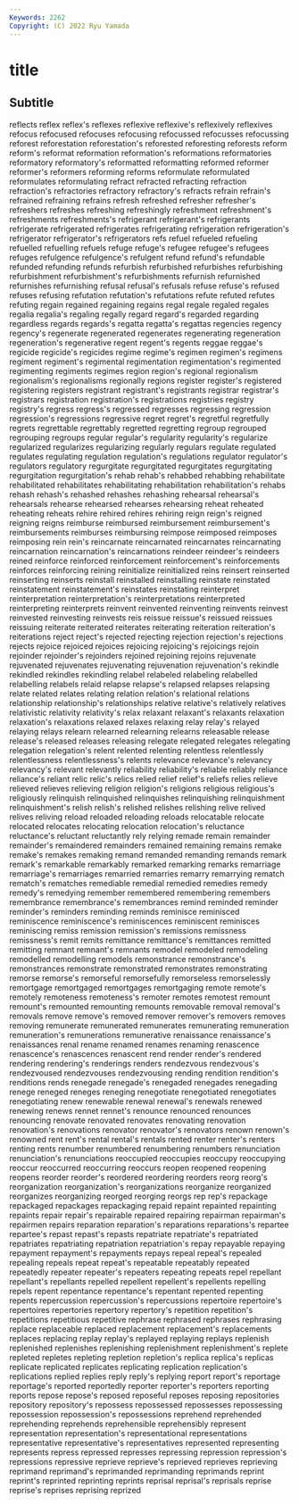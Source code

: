 ```yaml
---
Keywords: 2262
Copyright: (C) 2022 Ryu Yamada
---
```



# title

## Subtitle
reflects reflex
reflex's reflexes reflexive reflexive's reflexively reflexives refocus refocused refocuses refocusing
refocussed refocusses refocussing reforest reforestation reforestation's reforested reforesting reforests reform
reform's reformat reformation reformation's reformations reformatories reformatory reformatory's reformatted reformatting
reformed reformer reformer's reformers reforming reforms reformulate reformulated reformulates reformulating
refract refracted refracting refraction refraction's refractories refractory refractory's refracts refrain
refrain's refrained refraining refrains refresh refreshed refresher refresher's refreshers refreshes
refreshing refreshingly refreshment refreshment's refreshments refreshments's refrigerant refrigerant's refrigerants refrigerate
refrigerated refrigerates refrigerating refrigeration refrigeration's refrigerator refrigerator's refrigerators refs refuel
refueled refueling refuelled refuelling refuels refuge refuge's refugee refugee's refugees
refuges refulgence refulgence's refulgent refund refund's refundable refunded refunding refunds
refurbish refurbished refurbishes refurbishing refurbishment refurbishment's refurbishments refurnish refurnished refurnishes
refurnishing refusal refusal's refusals refuse refuse's refused refuses refusing refutation
refutation's refutations refute refuted refutes refuting regain regained regaining regains
regal regale regaled regales regalia regalia's regaling regally regard regard's
regarded regarding regardless regards regards's regatta regatta's regattas regencies regency
regency's regenerate regenerated regenerates regenerating regeneration regeneration's regenerative regent regent's
regents reggae reggae's regicide regicide's regicides regime regime's regimen regimen's
regimens regiment regiment's regimental regimentation regimentation's regimented regimenting regiments regimes
region region's regional regionalism regionalism's regionalisms regionally regions register register's
registered registering registers registrant registrant's registrants registrar registrar's registrars registration
registration's registrations registries registry registry's regress regress's regressed regresses regressing
regression regression's regressions regressive regret regret's regretful regretfully regrets regrettable
regrettably regretted regretting regroup regrouped regrouping regroups regular regular's regularity
regularity's regularize regularized regularizes regularizing regularly regulars regulate regulated regulates
regulating regulation regulation's regulations regulator regulator's regulators regulatory regurgitate regurgitated
regurgitates regurgitating regurgitation regurgitation's rehab rehab's rehabbed rehabbing rehabilitate rehabilitated
rehabilitates rehabilitating rehabilitation rehabilitation's rehabs rehash rehash's rehashed rehashes rehashing
rehearsal rehearsal's rehearsals rehearse rehearsed rehearses rehearsing reheat reheated reheating
reheats rehire rehired rehires rehiring reign reign's reigned reigning reigns
reimburse reimbursed reimbursement reimbursement's reimbursements reimburses reimbursing reimpose reimposed reimposes
reimposing rein rein's reincarnate reincarnated reincarnates reincarnating reincarnation reincarnation's reincarnations
reindeer reindeer's reindeers reined reinforce reinforced reinforcement reinforcement's reinforcements reinforces
reinforcing reining reinitialize reinitialized reins reinsert reinserted reinserting reinserts reinstall
reinstalled reinstalling reinstate reinstated reinstatement reinstatement's reinstates reinstating reinterpret reinterpretation
reinterpretation's reinterpretations reinterpreted reinterpreting reinterprets reinvent reinvented reinventing reinvents reinvest
reinvested reinvesting reinvests reis reissue reissue's reissued reissues reissuing reiterate
reiterated reiterates reiterating reiteration reiteration's reiterations reject reject's rejected rejecting
rejection rejection's rejections rejects rejoice rejoiced rejoices rejoicing rejoicing's rejoicings
rejoin rejoinder rejoinder's rejoinders rejoined rejoining rejoins rejuvenate rejuvenated rejuvenates
rejuvenating rejuvenation rejuvenation's rekindle rekindled rekindles rekindling relabel relabeled relabeling
relabelled relabelling relabels relaid relapse relapse's relapsed relapses relapsing relate
related relates relating relation relation's relational relations relationship relationship's relationships
relative relative's relatively relatives relativistic relativity relativity's relax relaxant relaxant's
relaxants relaxation relaxation's relaxations relaxed relaxes relaxing relay relay's relayed
relaying relays relearn relearned relearning relearns releasable release release's released
releases releasing relegate relegated relegates relegating relegation relegation's relent relented
relenting relentless relentlessly relentlessness relentlessness's relents relevance relevance's relevancy relevancy's
relevant relevantly reliability reliability's reliable reliably reliance reliance's reliant relic
relic's relics relied relief relief's reliefs relies relieve relieved relieves
relieving religion religion's religions religious religious's religiously relinquish relinquished relinquishes
relinquishing relinquishment relinquishment's relish relish's relished relishes relishing relive relived
relives reliving reload reloaded reloading reloads relocatable relocate relocated relocates
relocating relocation relocation's reluctance reluctance's reluctant reluctantly rely relying remade
remain remainder remainder's remaindered remainders remained remaining remains remake remake's
remakes remaking remand remanded remanding remands remark remark's remarkable remarkably
remarked remarking remarks remarriage remarriage's remarriages remarried remarries remarry remarrying
rematch rematch's rematches remediable remedial remedied remedies remedy remedy's remedying
remember remembered remembering remembers remembrance remembrance's remembrances remind reminded reminder
reminder's reminders reminding reminds reminisce reminisced reminiscence reminiscence's reminiscences reminiscent
reminisces reminiscing remiss remission remission's remissions remissness remissness's remit remits
remittance remittance's remittances remitted remitting remnant remnant's remnants remodel remodeled
remodeling remodelled remodelling remodels remonstrance remonstrance's remonstrances remonstrate remonstrated remonstrates
remonstrating remorse remorse's remorseful remorsefully remorseless remorselessly remortgage remortgaged remortgages
remortgaging remote remote's remotely remoteness remoteness's remoter remotes remotest remount
remount's remounted remounting remounts removable removal removal's removals remove remove's
removed remover remover's removers removes removing remunerate remunerated remunerates remunerating
remuneration remuneration's remunerations remunerative renaissance renaissance's renaissances renal rename renamed
renames renaming renascence renascence's renascences renascent rend render render's rendered
rendering rendering's renderings renders rendezvous rendezvous's rendezvoused rendezvouses rendezvousing rending
rendition rendition's renditions rends renegade renegade's renegaded renegades renegading renege
reneged reneges reneging renegotiate renegotiated renegotiates renegotiating renew renewable renewal
renewal's renewals renewed renewing renews rennet rennet's renounce renounced renounces
renouncing renovate renovated renovates renovating renovation renovation's renovations renovator renovator's
renovators renown renown's renowned rent rent's rental rental's rentals rented
renter renter's renters renting rents renumber renumbered renumbering renumbers renunciation
renunciation's renunciations reoccupied reoccupies reoccupy reoccupying reoccur reoccurred reoccurring reoccurs
reopen reopened reopening reopens reorder reorder's reordered reordering reorders reorg
reorg's reorganization reorganization's reorganizations reorganize reorganized reorganizes reorganizing reorged reorging
reorgs rep rep's repackage repackaged repackages repackaging repaid repaint repainted
repainting repaints repair repair's repairable repaired repairing repairman repairman's repairmen
repairs reparation reparation's reparations reparations's repartee repartee's repast repast's repasts
repatriate repatriate's repatriated repatriates repatriating repatriation repatriation's repay repayable repaying
repayment repayment's repayments repays repeal repeal's repealed repealing repeals repeat
repeat's repeatable repeatably repeated repeatedly repeater repeater's repeaters repeating repeats
repel repellant repellant's repellants repelled repellent repellent's repellents repelling repels
repent repentance repentance's repentant repented repenting repents repercussion repercussion's repercussions
repertoire repertoire's repertoires repertories repertory repertory's repetition repetition's repetitions repetitious
repetitive rephrase rephrased rephrases rephrasing replace replaceable replaced replacement replacement's
replacements replaces replacing replay replay's replayed replaying replays replenish replenished
replenishes replenishing replenishment replenishment's replete repleted repletes repleting repletion repletion's
replica replica's replicas replicate replicated replicates replicating replication replication's replications
replied replies reply reply's replying report report's reportage reportage's reported
reportedly reporter reporter's reporters reporting reports repose repose's reposed reposeful
reposes reposing repositories repository repository's repossess repossessed repossesses repossessing repossession
repossession's repossessions reprehend reprehended reprehending reprehends reprehensible reprehensibly represent representation
representation's representational representations representative representative's representatives represented representing represents repress
repressed represses repressing repression repression's repressions repressive reprieve reprieve's reprieved
reprieves reprieving reprimand reprimand's reprimanded reprimanding reprimands reprint reprint's reprinted
reprinting reprints reprisal reprisal's reprisals reprise reprise's reprises reprising reprized
